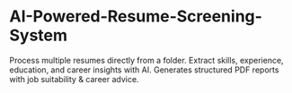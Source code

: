 # AI-Powered-Resume-Screening-System
Process multiple resumes directly from a folder. Extract skills, experience, education, and career insights with AI. Generates structured PDF reports with job suitability &amp; career advice. 
